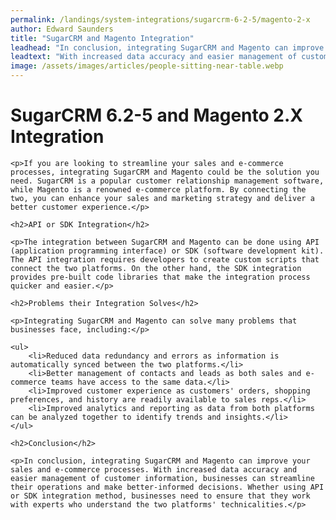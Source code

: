 ```yaml
---
permalink: /landings/system-integrations/sugarcrm-6-2-5/magento-2-x
author: Edward Saunders
title: "SugarCRM and Magento Integration"
leadhead: "In conclusion, integrating SugarCRM and Magento can improve your sales and e-commerce processes"
leadtext: "With increased data accuracy and easier management of customer information, businesses can streamline their operations and make better-informed decisions. Whether using API or SDK integration method, businesses need to ensure that they work with experts who understand the two platforms' technicalities."
image: /assets/images/articles/people-sitting-near-table.webp
---
```

<div class="arttext">	<h1>SugarCRM 6.2-5 and Magento 2.X Integration</h1>

	<p>If you are looking to streamline your sales and e-commerce processes, integrating SugarCRM and Magento could be the solution you need. SugarCRM is a popular customer relationship management software, while Magento is a renowned e-commerce platform. By connecting the two, you can enhance your sales and marketing strategy and deliver a better customer experience.</p>

	<h2>API or SDK Integration</h2>

	<p>The integration between SugarCRM and Magento can be done using API (application programming interface) or SDK (software development kit). The API integration requires developers to create custom scripts that connect the two platforms. On the other hand, the SDK integration provides pre-built code libraries that make the integration process quicker and easier.</p>

	<h2>Problems their Integration Solves</h2>

	<p>Integrating SugarCRM and Magento can solve many problems that businesses face, including:</p>

	<ul>
		<li>Reduced data redundancy and errors as information is automatically synced between the two platforms.</li>
		<li>Better management of contacts and leads as both sales and e-commerce teams have access to the same data.</li>
		<li>Improved customer experience as customers' orders, shopping preferences, and history are readily available to sales reps.</li>
		<li>Improved analytics and reporting as data from both platforms can be analyzed together to identify trends and insights.</li>
	</ul>

	<h2>Conclusion</h2>

	<p>In conclusion, integrating SugarCRM and Magento can improve your sales and e-commerce processes. With increased data accuracy and easier management of customer information, businesses can streamline their operations and make better-informed decisions. Whether using API or SDK integration method, businesses need to ensure that they work with experts who understand the two platforms' technicalities.</p>
</div>